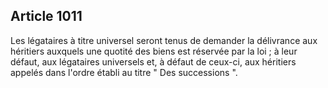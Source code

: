 Article 1011
----
Les légataires à titre universel seront tenus de demander la délivrance aux
héritiers auxquels une quotité des biens est réservée par la loi ; à leur
défaut, aux légataires universels et, à défaut de ceux-ci, aux héritiers appelés
dans l'ordre établi au titre " Des successions ".
